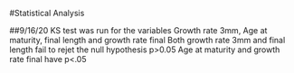 #Statistical Analysis

##9/16/20 
KS test was run for the variables Growth rate 3mm, Age at maturity, final length and growth rate final 
Both growth rate 3mm and final length fail to rejet the null hypothesis p>0.05
Age at maturity and growth rate final have p<.05 
